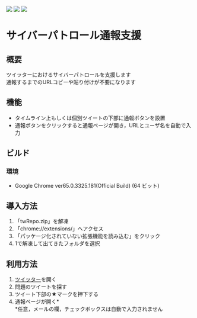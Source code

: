 ![](https://img.shields.io/badge/ver-0.0.1-brightgreen.svg?longCache=true&style=flat-square)
![](https://img.shields.io/badge/JavaScript-ES6-yellow.svg?longCache=true&style=flat-square)
![](https://img.shields.io/badge/web%20browser-Google%20Chrome-blue.svg?longCache=true&style=flat-square)

# サイバーパトロール通報支援
## 概要
ツイッターにおけるサイバーパトロールを支援します  
通報するまでのURLコピーや貼り付けが不要になります

## 機能
- タイムライン上もしくは個別ツイートの下部に通報ボタンを設置
- 通報ボタンをクリックすると通報ページが開き，URLとユーザ名を自動で入力

## ビルド
### 環境
- Google Chrome ver65.0.3325.181(Official Build) (64 ビット)

## 導入方法
1. 「twRepo.zip」を解凍
1. 「chrome://extensions/」へアクセス
1. 「パッケージ化されていない拡張機能を読み込む」をクリック
1. 1で解凍して出てきたフォルダを選択

## 利用方法
1. [ツイッター](https://twitter.com/)を開く
1. 問題のツイートを探す
1. ツイート下部の★マークを押下する
1. 通報ページが開く*  
*任意，メールの欄，チェックボックスは自動で入力されません